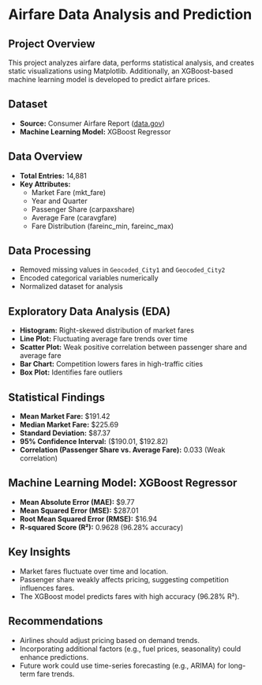 # Airfare Data Analysis and Prediction  

## Project Overview  
This project analyzes airfare data, performs statistical analysis, and creates static visualizations using Matplotlib. Additionally, an XGBoost-based machine learning model is developed to predict airfare prices.  

## Dataset  
- **Source:** Consumer Airfare Report ([data.gov](https://catalog.data.gov/dataset/consumer-airfare-report-table-5-detailed-fare-information-for-highest-and-lowest-fare-mark))  
- **Machine Learning Model:** XGBoost Regressor  

## Data Overview  
- **Total Entries:** 14,881  
- **Key Attributes:**  
  - Market Fare (mkt_fare)  
  - Year and Quarter  
  - Passenger Share (carpaxshare)  
  - Average Fare (caravgfare)  
  - Fare Distribution (fareinc_min, fareinc_max)  

## Data Processing  
- Removed missing values in `Geocoded_City1` and `Geocoded_City2`  
- Encoded categorical variables numerically  
- Normalized dataset for analysis  

## Exploratory Data Analysis (EDA)  
- **Histogram:** Right-skewed distribution of market fares  
- **Line Plot:** Fluctuating average fare trends over time  
- **Scatter Plot:** Weak positive correlation between passenger share and average fare  
- **Bar Chart:** Competition lowers fares in high-traffic cities  
- **Box Plot:** Identifies fare outliers  

## Statistical Findings  
- **Mean Market Fare:** $191.42  
- **Median Market Fare:** $225.69  
- **Standard Deviation:** $87.37  
- **95% Confidence Interval:** ($190.01, $192.82)  
- **Correlation (Passenger Share vs. Average Fare):** 0.033 (Weak correlation)  

## Machine Learning Model: XGBoost Regressor  
- **Mean Absolute Error (MAE):** $9.77  
- **Mean Squared Error (MSE):** $287.01  
- **Root Mean Squared Error (RMSE):** $16.94  
- **R-squared Score (R²):** 0.9628 (96.28% accuracy)  

## Key Insights  
- Market fares fluctuate over time and location.  
- Passenger share weakly affects pricing, suggesting competition influences fares.  
- The XGBoost model predicts fares with high accuracy (96.28% R²).  

## Recommendations  
- Airlines should adjust pricing based on demand trends.  
- Incorporating additional factors (e.g., fuel prices, seasonality) could enhance predictions.  
- Future work could use time-series forecasting (e.g., ARIMA) for long-term fare trends.  
